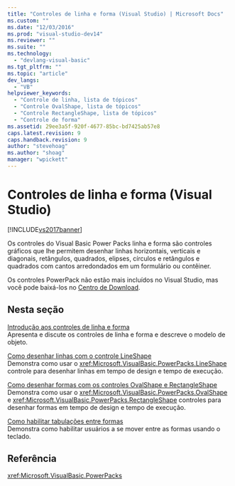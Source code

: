 ```yaml
---
title: "Controles de linha e forma (Visual Studio) | Microsoft Docs"
ms.custom: ""
ms.date: "12/03/2016"
ms.prod: "visual-studio-dev14"
ms.reviewer: ""
ms.suite: ""
ms.technology: 
  - "devlang-visual-basic"
ms.tgt_pltfrm: ""
ms.topic: "article"
dev_langs: 
  - "VB"
helpviewer_keywords: 
  - "Controle de linha, lista de tópicos"
  - "Controle OvalShape, lista de tópicos"
  - "Controle RectangleShape, lista de tópicos"
  - "Controle de forma"
ms.assetid: 29ee3a5f-920f-4677-85bc-bd7425ab57e8
caps.latest.revision: 9
caps.handback.revision: 9
author: "stevehoag"
ms.author: "shoag"
manager: "wpickett"
---
```

# Controles de linha e forma (Visual Studio)
[!INCLUDE[vs2017banner](../../../csharp/includes/vs2017banner.md)]

Os controles do Visual Basic Power Packs linha e forma são controles gráficos que lhe permitem desenhar linhas horizontais, verticais e diagonais, retângulos, quadrados, elipses, círculos e retângulos e quadrados com cantos arredondados em um formulário ou contêiner.  
  
 Os controles PowerPack não estão mais incluídos no Visual Studio, mas você pode baixá\-los no [Centro de Download](http://www.microsoft.com/en-us/download/details.aspx?id=25169).  
  
## Nesta seção  
 [Introdução aos controles de linha e forma](../../../visual-basic/developing-apps/windows-forms/introduction-to-the-line-and-shape-controls-visual-studio.md)  
 Apresenta e discute os controles de linha e forma e descreve o modelo de objeto.  
  
 [Como desenhar linhas com o controle LineShape](../../../visual-basic/developing-apps/windows-forms/how-to-draw-lines-with-the-lineshape-control-visual-studio.md)  
 Demonstra como usar o <xref:Microsoft.VisualBasic.PowerPacks.LineShape> controle para desenhar linhas em tempo de design e tempo de execução.  
  
 [Como desenhar formas com os controles OvalShape e RectangleShape](../../../visual-basic/developing-apps/windows-forms/how-to-draw-shapes-with-the-ovalshape-and-rectangleshape-controls.md)  
 Demonstra como usar o <xref:Microsoft.VisualBasic.PowerPacks.OvalShape> e <xref:Microsoft.VisualBasic.PowerPacks.RectangleShape> controles para desenhar formas em tempo de design e tempo de execução.  
  
 [Como habilitar tabulações entre formas](../Topic/How%20to:%20Enable%20Tabbing%20Between%20Shapes%20\(Visual%20Studio\).md)  
 Demonstra como habilitar usuários a se mover entre as formas usando o teclado.  
  
## Referência  
 <xref:Microsoft.VisualBasic.PowerPacks>